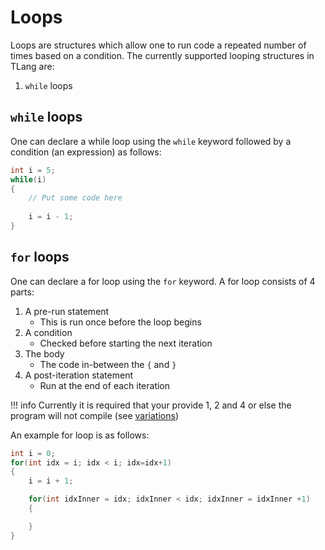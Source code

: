 Loops
=====

Loops are structures which allow one to run code a repeated number of times based on a condition. The currently supported looping structures in TLang are:

1. `while` loops

## `while` loops

One can declare a while loop using the `while` keyword followed by a condition (an expression) as follows:

```d
int i = 5;
while(i)
{
    // Put some code here
    
    i = i - 1;
}
```

## `for` loops

One can declare a for loop using the `for` keyword. A for loop consists of 4 parts:

1. A pre-run statement
    * This is run once before the loop begins
2. A condition
    * Checked before starting the next iteration
3. The body
    * The code in-between the `{` and `}`
4. A post-iteration statement
    * Run at the end of each iteration

!!! info
    Currently it is required that your provide 1, 2 and 4 or else the program will not compile (see [variations](http://deavmi.assigned.network/git/tlang/tlang/issues/79))

An example for loop is as follows:

```d
int i = 0;
for(int idx = i; idx < i; idx=idx+1)
{
    i = i + 1;

    for(int idxInner = idx; idxInner < idx; idxInner = idxInner +1)
    {

    }
}
```